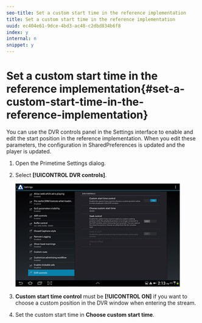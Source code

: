 ```yaml
---
seo-title: Set a custom start time in the reference implementation
title: Set a custom start time in the reference implementation
uuid: ec404e61-9dce-4bd3-ac48-c2dbd834b6f8
index: y
internal: n
snippet: y
---
```


# Set a custom start time in the reference implementation{#set-a-custom-start-time-in-the-reference-implementation}

You can use the DVR controls panel in the Settings interface to enable and edit the start position in the reference implementation. When you edit these parameters, the configuration in SharedPreferences is updated and the player is updated. 

1. Open the Primetime Settings dialog.
1. Select **[!UICONTROL DVR controls]**.

   <a id="fig_5C7A4E8F0390404F97E667364DB8B0A6"></a>

   ![](assets/dvr-configuration.jpg)

1. **Custom start time control** must be **[!UICONTROL ON]** if you want to choose a custom position in the DVR window when entering the stream.
1. Set the custom start time in **Choose custom start time**.
